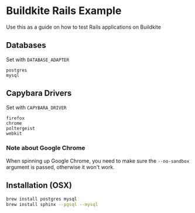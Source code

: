 # Buildkite Rails Example

Use this as a guide on how to test Rails applications on Buildkite

## Databases

Set with `DATABASE_ADAPTER`

```
postgres
mysql
```

## Capybara Drivers

Set with `CAPYBARA_DRIVER`

```
firefox
chrome
poltergeist
webkit
```

### Note about Google Chrome

When spinning up Google Chrome, you need to make sure the `--no-sandbox` argument is passed, otherwise it won't work.

## Installation (OSX)

```bash
brew install postgres mysql
brew install sphinx --pgsql --mysql
```
